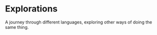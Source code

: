 # Explorations
A journey through different languages, exploring other ways of doing the same thing.
